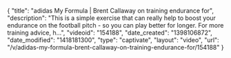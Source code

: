 {
    "title": "adidas My Formula | Brent Callaway on training endurance for",
    "description": "This is a simple exercise that can really help to boost your endurance on the football pitch - so you can play better for longer. For more training advice, h...",
    "videoid": "154188",
    "date_created": "1398106872",
    "date_modified": "1418181300",
    "type": "captivate",
    "layout": "video",
    "url": "\/v\/adidas-my-formula-brent-callaway-on-training-endurance-for\/154188"
}